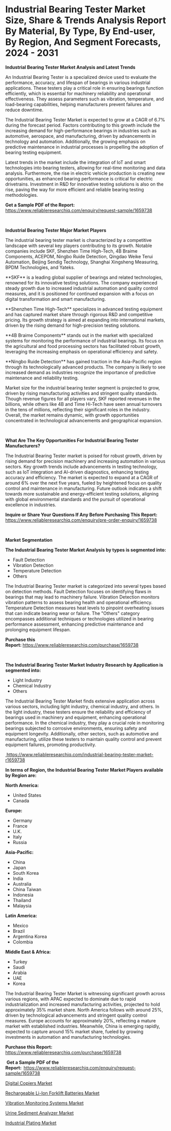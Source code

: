 <p><h1>Industrial Bearing Tester Market Size, Share & Trends Analysis Report By Material, By Type, By End-user, By Region, And Segment Forecasts, 2024 - 2031</h1></p><p><strong>Industrial Bearing Tester Market Analysis and Latest Trends</strong></p>
<p><p>An Industrial Bearing Tester is a specialized device used to evaluate the performance, accuracy, and lifespan of bearings in various industrial applications. These testers play a critical role in ensuring bearings function efficiently, which is essential for machinery reliability and operational effectiveness. They assess parameters such as vibration, temperature, and load-bearing capabilities, helping manufacturers prevent failures and reduce downtime.</p><p>The Industrial Bearing Tester Market is expected to grow at a CAGR of 6.7% during the forecast period. Factors contributing to this growth include the increasing demand for high-performance bearings in industries such as automotive, aerospace, and manufacturing, driven by advancements in technology and automation. Additionally, the growing emphasis on predictive maintenance in industrial processes is propelling the adoption of bearing testing equipment.</p><p>Latest trends in the market include the integration of IoT and smart technologies into bearing testers, allowing for real-time monitoring and data analysis. Furthermore, the rise in electric vehicle production is creating new opportunities, as enhanced bearing performance is critical for electric drivetrains. Investment in R&D for innovative testing solutions is also on the rise, paving the way for more efficient and reliable bearing testing methodologies.</p></p>
<p><strong>Get a Sample PDF of the Report:&nbsp;</strong> <a href="https://www.reliableresearchiq.com/enquiry/request-sample/1659738?utm_campaign=1141&utm_medium=2&utm_source=Github&utm_content=ia&utm_term=28092024&utm_id=industrial-bearing-tester">https://www.reliableresearchiq.com/enquiry/request-sample/1659738</a></p>
<p>&nbsp;</p>
<p><strong>Industrial Bearing Tester Major Market Players</strong></p>
<p><p>The industrial bearing tester market is characterized by a competitive landscape with several key players contributing to its growth. Notable companies include SKF, Shenzhen Time High-Tech, 4B Braime Components, ACEPOM, Ningbo Ruide Detection, Qingdao Weike Terui Automation, Beijing Sendig Technology, Shanghai Xingsheng Measuring, BPDM Technologies, and Yateks.</p><p>**SKF** is a leading global supplier of bearings and related technologies, renowned for its innovative testing solutions. The company experienced steady growth due to increased industrial automation and quality control measures, and it is positioned for continued expansion with a focus on digital transformation and smart manufacturing.</p><p>**Shenzhen Time High-Tech** specializes in advanced testing equipment and has captured market share through rigorous R&D and competitive pricing. Its growth strategy is aimed at expanding into international markets, driven by the rising demand for high-precision testing solutions.</p><p>**4B Braime Components** stands out in the market with specialized systems for monitoring the performance of industrial bearings. Its focus on the agricultural and food processing sectors has facilitated robust growth, leveraging the increasing emphasis on operational efficiency and safety.</p><p>**Ningbo Ruide Detection** has gained traction in the Asia-Pacific region through its technologically advanced products. The company is likely to see increased demand as industries recognize the importance of predictive maintenance and reliability testing.</p><p>Market size for the industrial bearing tester segment is projected to grow, driven by rising manufacturing activities and stringent quality standards. Though revenue figures for all players vary, SKF reported revenues in the billions, while others like 4B and Time Hi-Tech have seen annual turnovers in the tens of millions, reflecting their significant roles in the industry. Overall, the market remains dynamic, with growth opportunities concentrated in technological advancements and geographical expansion.</p></p>
<p>&nbsp;</p>
<p><strong>What Are The Key Opportunities For Industrial Bearing Tester Manufacturers?</strong></p>
<p><p>The Industrial Bearing Tester market is poised for robust growth, driven by rising demand for precision machinery and increasing automation in various sectors. Key growth trends include advancements in testing technology, such as IoT integration and AI-driven diagnostics, enhancing testing accuracy and efficiency. The market is expected to expand at a CAGR of around 6% over the next five years, fueled by heightened focus on quality control and maintenance in manufacturing. Future outlook indicates a shift towards more sustainable and energy-efficient testing solutions, aligning with global environmental standards and the pursuit of operational excellence in industries.</p></p>
<p><strong>Inquire or Share Your Questions If Any Before Purchasing This Report:</strong> <a href="https://www.reliableresearchiq.com/enquiry/pre-order-enquiry/1659738?utm_campaign=1141&utm_medium=2&utm_source=Github&utm_content=ia&utm_term=28092024&utm_id=industrial-bearing-tester">https://www.reliableresearchiq.com/enquiry/pre-order-enquiry/1659738</a></p>
<p>&nbsp;</p>
<p><strong>Market Segmentation</strong></p>
<p><strong>The Industrial Bearing Tester Market Analysis by types is segmented into:</strong></p>
<p><ul><li>Fault Detection</li><li>Vibration Detection</li><li>Temperature Detection</li><li>Others</li></ul></p>
<p><p>The Industrial Bearing Tester market is categorized into several types based on detection methods. Fault Detection focuses on identifying flaws in bearings that may lead to machinery failure. Vibration Detection monitors vibration patterns to assess bearing health and operational efficiency. Temperature Detection measures heat levels to pinpoint overheating issues that can indicate bearing wear or failure. The "Others" category encompasses additional techniques or technologies utilized in bearing performance assessment, enhancing predictive maintenance and prolonging equipment lifespan.</p></p>
<p><strong>Purchase this Report:&nbsp;</strong><a href="https://www.reliableresearchiq.com/purchase/1659738?utm_campaign=1141&utm_medium=2&utm_source=Github&utm_content=ia&utm_term=28092024&utm_id=industrial-bearing-tester">https://www.reliableresearchiq.com/purchase/1659738</a></p>
<p>&nbsp;</p>
<p><strong>The Industrial Bearing Tester Market Industry Research by Application is segmented into:</strong></p>
<p><ul><li>Light Industry</li><li>Chemical Industry</li><li>Others</li></ul></p>
<p><p>The Industrial Bearing Tester Market finds extensive application across various sectors, including light industry, chemical industry, and others. In the light industry, these testers ensure the reliability and efficiency of bearings used in machinery and equipment, enhancing operational performance. In the chemical industry, they play a crucial role in monitoring bearings subjected to corrosive environments, ensuring safety and equipment longevity. Additionally, other sectors, such as automotive and manufacturing, utilize these testers to maintain quality control and prevent equipment failures, promoting productivity.</p></p>
<p><a href="https://www.reliableresearchiq.com/industrial-bearing-tester-market-r1659738?utm_campaign=1141&utm_medium=2&utm_source=Github&utm_content=ia&utm_term=28092024&utm_id=industrial-bearing-tester">&nbsp;https://www.reliableresearchiq.com/industrial-bearing-tester-market-r1659738</a></p>
<p><strong>In terms of Region, the Industrial Bearing Tester Market Players available by Region are:</strong></p>
<p>
    <p> <strong> North America: </strong>
        <ul>
            <li>United States</li>
            <li>Canada</li>
        </ul>
        </p> 
    <p> <strong> Europe: </strong>
        <ul>
            <li>Germany</li>
            <li>France</li>
            <li>U.K.</li>
            <li>Italy</li>
            <li>Russia</li>
        </ul>
        </p> 
    <p> <strong> Asia-Pacific: </strong>
        <ul>
            <li>China</li>
            <li>Japan</li>
            <li>South Korea</li>
            <li>India</li>
            <li>Australia</li>
            <li>China Taiwan</li>
            <li>Indonesia</li>
            <li>Thailand</li>
            <li>Malaysia</li>
        </ul>
        </p> 
    <p> <strong> Latin America: </strong>
        <ul>
            <li>Mexico</li>
            <li>Brazil</li>
            <li>Argentina Korea</li>
            <li>Colombia</li>
        </ul>
        </p> 
    <p> <strong> Middle East & Africa: </strong>
        <ul>
            <li>Turkey</li>
            <li>Saudi</li>
            <li>Arabia</li>
            <li>UAE</li>
            <li>Korea</li>
        </ul>
    </p>
    </p>
<p><p>The Industrial Bearing Tester Market is witnessing significant growth across various regions, with APAC expected to dominate due to rapid industrialization and increased manufacturing activities, projected to hold approximately 35% market share. North America follows with around 25%, driven by technological advancements and stringent quality control measures. Europe accounts for approximately 20%, reflecting a mature market with established industries. Meanwhile, China is emerging rapidly, expected to capture around 15% market share, fueled by growing investments in automation and manufacturing technologies.</p></p>
<p><strong>Purchase this Report: </strong><a href="https://www.reliableresearchiq.com/purchase/1659738?utm_campaign=1141&utm_medium=2&utm_source=Github&utm_content=ia&utm_term=28092024&utm_id=industrial-bearing-tester">https://www.reliableresearchiq.com/purchase/1659738</a></p>
<p>&nbsp;<strong>Get a Sample PDF of the Report:&nbsp;&nbsp;</strong><a href="https://www.reliableresearchiq.com/enquiry/request-sample/1659738?utm_campaign=1141&utm_medium=2&utm_source=Github&utm_content=ia&utm_term=28092024&utm_id=industrial-bearing-tester">https://www.reliableresearchiq.com/enquiry/request-sample/1659738</a></p>
<p><strong></strong></p>
<p><p><a href="https://issuu.com/reportprime-2/docs/digital-copiers-market-size-2030.pp_98963e20c57941?utm_campaign=1141&utm_medium=2&utm_source=Github&utm_content=ia&utm_term=28092024&utm_id=industrial-bearing-tester">Digital Copiers Market</a></p><p><a href="https://github.com/juniordelafrance/Market-Research-Report-List-5/blob/main/rechargeable-li-ion-forklift-batteries-market.md?utm_campaign=1141&utm_medium=2&utm_source=Github&utm_content=ia&utm_term=28092024&utm_id=industrial-bearing-tester">Rechargeable Li-Ion Forklift Batteries Market</a></p><p><a href="https://www.linkedin.com/pulse/what-driving-global-vibration-monitoring-systems-market-tgzee?utm_campaign=1141&utm_medium=2&utm_source=Github&utm_content=ia&utm_term=28092024&utm_id=industrial-bearing-tester">Vibration Monitoring Systems Market</a></p><p><a href="https://www.linkedin.com/pulse/urine-sediment-analyzer-industry-analysis-report-its-x5qke?utm_campaign=1141&utm_medium=2&utm_source=Github&utm_content=ia&utm_term=28092024&utm_id=industrial-bearing-tester">Urine Sediment Analyzer Market</a></p><p><a href="https://issuu.com/reportprime-2/docs/industrial-plating-market-size-2030_2a90d23b2fa39b?utm_campaign=1141&utm_medium=2&utm_source=Github&utm_content=ia&utm_term=28092024&utm_id=industrial-bearing-tester">Industrial Plating Market</a></p></p>